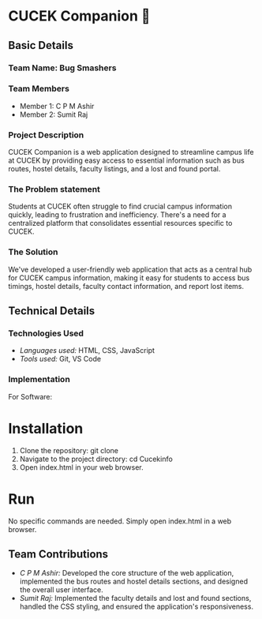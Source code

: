 # CUCEK Companion 🎯

## Basic Details

### Team Name: Bug Smashers

### Team Members
- Member 1: C P M Ashir
- Member 2: Sumit Raj

### Project Description
CUCEK Companion is a web application designed to streamline campus life at CUCEK by providing easy access to essential information such as bus routes, hostel details, faculty listings, and a lost and found portal.

### The Problem statement
Students at CUCEK often struggle to find crucial campus information quickly, leading to frustration and inefficiency. There's a need for a centralized platform that consolidates essential resources specific to CUCEK.

### The Solution
We've developed a user-friendly web application that acts as a central hub for CUCEK campus information, making it easy for students to access bus timings, hostel details, faculty contact information, and report lost items.

## Technical Details

### Technologies Used

- *Languages used:* HTML, CSS, JavaScript
- *Tools used:* Git, VS Code

### Implementation

For Software:

# Installation
1.  Clone the repository: git clone 
2.  Navigate to the project directory: cd Cucekinfo
3.  Open index.html in your web browser.

# Run
No specific commands are needed. Simply open index.html in a web browser.

## Team Contributions

- *C P M Ashir:* Developed the core structure of the web application, implemented the bus routes and hostel details sections, and designed the overall user interface.
- *Sumit Raj:* Implemented the faculty details and lost and found sections, handled the CSS styling, and ensured the application's responsiveness.
